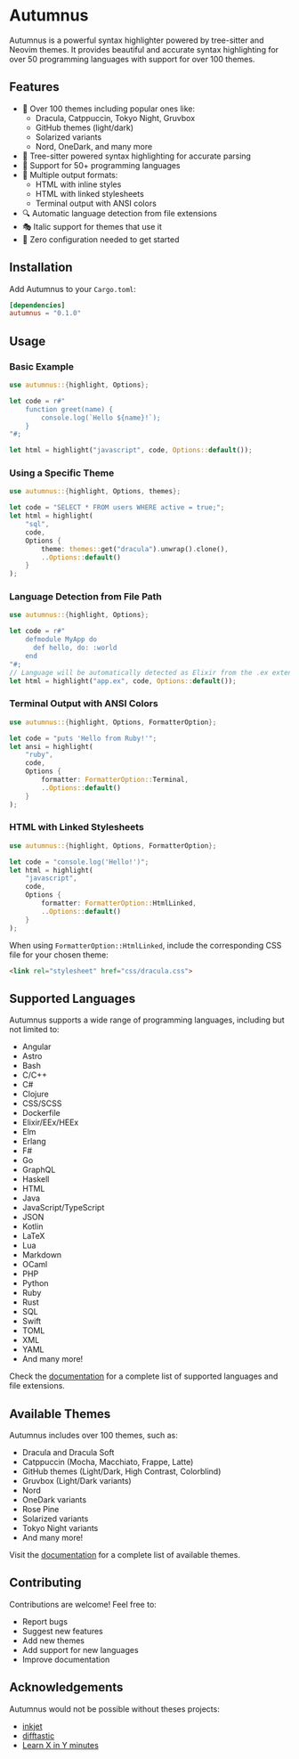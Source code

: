 # Autumnus

Autumnus is a powerful syntax highlighter powered by tree-sitter and Neovim themes. It provides beautiful and accurate syntax highlighting for over 50 programming languages with support for over 100 themes.

## Features

- 🎨 Over 100 themes including popular ones like:
  - Dracula, Catppuccin, Tokyo Night, Gruvbox
  - GitHub themes (light/dark)
  - Solarized variants
  - Nord, OneDark, and many more
- 🌳 Tree-sitter powered syntax highlighting for accurate parsing
- 📝 Support for 50+ programming languages
- 🎯 Multiple output formats:
  - HTML with inline styles
  - HTML with linked stylesheets
  - Terminal output with ANSI colors
- 🔍 Automatic language detection from file extensions
- 🎭 Italic support for themes that use it
- 🎯 Zero configuration needed to get started

## Installation

Add Autumnus to your `Cargo.toml`:

```toml
[dependencies]
autumnus = "0.1.0"
```

## Usage

### Basic Example

```rust
use autumnus::{highlight, Options};

let code = r#"
    function greet(name) {
        console.log(`Hello ${name}!`);
    }
"#;

let html = highlight("javascript", code, Options::default());
```

### Using a Specific Theme

```rust
use autumnus::{highlight, Options, themes};

let code = "SELECT * FROM users WHERE active = true;";
let html = highlight(
    "sql",
    code,
    Options {
        theme: themes::get("dracula").unwrap().clone(),
        ..Options::default()
    }
);
```

### Language Detection from File Path

```rust
use autumnus::{highlight, Options};

let code = r#"
    defmodule MyApp do
      def hello, do: :world
    end
"#;
// Language will be automatically detected as Elixir from the .ex extension
let html = highlight("app.ex", code, Options::default());
```

### Terminal Output with ANSI Colors

```rust
use autumnus::{highlight, Options, FormatterOption};

let code = "puts 'Hello from Ruby!'";
let ansi = highlight(
    "ruby",
    code,
    Options {
        formatter: FormatterOption::Terminal,
        ..Options::default()
    }
);
```

### HTML with Linked Stylesheets

```rust
use autumnus::{highlight, Options, FormatterOption};

let code = "console.log('Hello!')";
let html = highlight(
    "javascript",
    code,
    Options {
        formatter: FormatterOption::HtmlLinked,
        ..Options::default()
    }
);
```

When using `FormatterOption::HtmlLinked`, include the corresponding CSS file for your chosen theme:

```html
<link rel="stylesheet" href="css/dracula.css">
```

## Supported Languages

Autumnus supports a wide range of programming languages, including but not limited to:

- Angular
- Astro
- Bash
- C/C++
- C#
- Clojure
- CSS/SCSS
- Dockerfile
- Elixir/EEx/HEEx
- Elm
- Erlang
- F#
- Go
- GraphQL
- Haskell
- HTML
- Java
- JavaScript/TypeScript
- JSON
- Kotlin
- LaTeX
- Lua
- Markdown
- OCaml
- PHP
- Python
- Ruby
- Rust
- SQL
- Swift
- TOML
- XML
- YAML
- And many more!

Check the [documentation](https://docs.rs/autumnus) for a complete list of supported languages and file extensions.

## Available Themes

Autumnus includes over 100 themes, such as:

- Dracula and Dracula Soft
- Catppuccin (Mocha, Macchiato, Frappe, Latte)
- GitHub themes (Light/Dark, High Contrast, Colorblind)
- Gruvbox (Light/Dark variants)
- Nord
- OneDark variants
- Rose Pine
- Solarized variants
- Tokyo Night variants
- And many more!

Visit the [documentation](https://docs.rs/autumnus) for a complete list of available themes.

## Contributing

Contributions are welcome! Feel free to:

- Report bugs
- Suggest new features
- Add new themes
- Add support for new languages
- Improve documentation

## Acknowledgements

Autumnus would not be possible without theses projects:

- [inkjet](https://github.com/Colonial-Dev/inkjet)
- [difftastic](https://github.com/Wilfred/difftastic)
- [Learn X in Y minutes](https://github.com/adambard/learnxinyminutes-docs)

